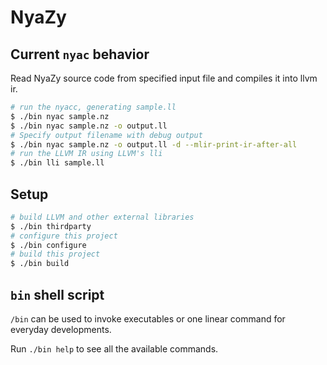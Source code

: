 # NyaZy

## Current `nyac` behavior

Read NyaZy source code from specified input file and compiles it into llvm ir.
```bash
# run the nyacc, generating sample.ll
$ ./bin nyac sample.nz
$ ./bin nyac sample.nz -o output.ll
# Specify output filename with debug output
$ ./bin nyac sample.nz -o output.ll -d --mlir-print-ir-after-all
# run the LLVM IR using LLVM's lli
$ ./bin lli sample.ll
```

## Setup

```bash
# build LLVM and other external libraries
$ ./bin thirdparty
# configure this project
$ ./bin configure
# build this project
$ ./bin build
```

## `bin` shell script
`/bin` can be used to invoke executables or one linear command for everyday developments.

Run `./bin help` to see all the available commands.
